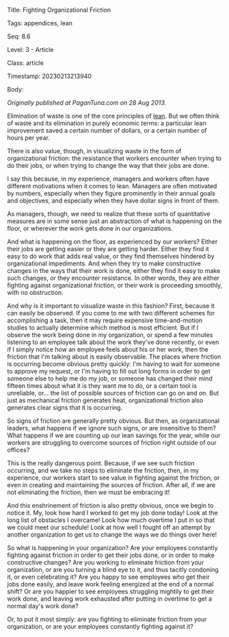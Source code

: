 Title:  Fighting Organizational Friction

Tags:   appendices, lean

Seq:    8.6

Level:  3 - Article

Class:  article

Timestamp: 20230213213940

Body:

*Originally published at PaganTuna.com on 28 Aug 2013.*

Elimination of waste is one of the core principles of [lean][]. But we often think of waste and its elimination in purely economic terms: a particular lean improvement saved a certain number of dollars, or a certain number of hours per year. 

There is also value, though, in visualizing waste in the form of organizational friction: the resistance that workers encounter when trying to do their jobs, or when trying to change the way that their jobs are done. 

I say this because, in my experience, managers and workers often have different motivations when it comes to lean. Managers are often motivated by numbers, especially when they figure prominently in their annual goals and objectives, and especially when they have dollar signs in front of them. 

As managers, though, we need to realize that these sorts of quantitative measures are in some sense just an abstraction of what is happening on the floor, or wherever the work gets done in our organizations. 

And what is happening on the floor, as experienced by our workers? Either their jobs are getting easier or they are getting harder. Either they find it easy to do work that adds real value, or they find themselves hindered by organizational impediments. And when they try to make constructive changes in the ways that their work is done, either they find it easy to make such changes, or they encounter resistance. In other words, they are either fighting against organizational friction, or their work is proceeding smoothly, with no obstruction. 

And why is it important to visualize waste in this fashion? First, because it can easily be observed. If you come to me with two different schemes for accomplishing a task, then it may require expensive time-and-motion studies to actually determine which method is most efficient. But if I observe the work being done in my organization, or spend a few minutes listening to an employee talk about the work they've done recently, or even if I simply notice how an employee feels about his or her work, then the friction that I'm talking about is easily observable. The places where friction is occurring become obvious pretty quickly: I'm having to wait for someone to approve my request, or I'm having to fill out long forms in order to get someone else to help me do my job, or someone has changed their mind fifteen times about what it is they want me to do, or a certain tool is unreliable, or… the list of possible sources of friction can go on and on. But just as mechanical friction generates heat, organizational friction also generates clear signs that it is occurring. 

So signs of friction are generally pretty obvious. But then, as organizational leaders, what happens if we ignore such signs, or are insensitive to them? What happens if we are counting up our lean savings for the year, while our workers are struggling to overcome sources of friction right outside of our offices?

This is the really dangerous point. Because, if we see such friction occurring, and we take no steps to eliminate the friction, then, in my experience, our workers start to see value in fighting against the friction, or even in creating and maintaining the sources of friction. After all, if we are not eliminating the friction, then we must be embracing it! 

And this enshrinement of friction is also pretty obvious, once we begin to notice it. My, look how hard I worked to get my job done today! Look at the long list of obstacles I overcame! Look how much overtime I put in so that we could meet our schedule! Look at how well I fought off an attempt by another organization to get us to change the ways we do things over here! 

So what is happening in your organization? Are your employees constantly fighting against friction in order to get their jobs done, or in order to make constructive changes? Are you working to eliminate friction from your organization, or are you turning a blind eye to it, and thus tacitly condoning it, or even celebrating it? Are you happy to see employees who get their jobs done easily, and leave work feeling energized at the end of a normal shift? Or are you happier to see employees struggling mightily to get their work done, and leaving work exhausted after putting in overtime to get a normal day's work done?

Or, to put it most simply: are you fighting to eliminate friction from your organization, or are your employees constantly fighting against it? 

[lean]: http://en.m.wikipedia.org/wiki/Lean_manufacturing
